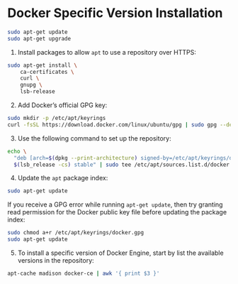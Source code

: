 # Docker Specific Version Installation

```bash
sudo apt-get update
sudo apt-get upgrade
```

1. Install packages to allow `apt` to use a repository over HTTPS:

```bash
sudo apt-get install \
    ca-certificates \
    curl \
    gnupg \
    lsb-release
```

2. Add Docker’s official GPG key:

```bash
sudo mkdir -p /etc/apt/keyrings
curl -fsSL https://download.docker.com/linux/ubuntu/gpg | sudo gpg --dearmor -o /etc/apt/keyrings/docker.gpg
```

3. Use the following command to set up the repository:

```bash
echo \
  "deb [arch=$(dpkg --print-architecture) signed-by=/etc/apt/keyrings/docker.gpg] https://download.docker.com/linux/ubuntu \
  $(lsb_release -cs) stable" | sudo tee /etc/apt/sources.list.d/docker.list > /dev/null
  ```

4. Update the `apt` package index:

```bash
sudo apt-get update
```

If you receive a GPG error while running `apt-get update`, then try granting read permission for the Docker public key file before updating the package index:

```bash
sudo chmod a+r /etc/apt/keyrings/docker.gpg
sudo apt-get update
```

5. To install a specific version of Docker Engine, start by list the available versions in the repository:

```bash
apt-cache madison docker-ce | awk '{ print $3 }'
```

